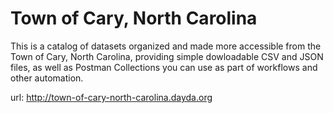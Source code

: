 # Town of Cary, North Carolina

This is a catalog of datasets organized and made more accessible from the Town of Cary, North Carolina, providing simple dowloadable CSV and JSON files, as well as Postman Collections you can use as part of workflows and other automation.

url: http://town-of-cary-north-carolina.dayda.org

